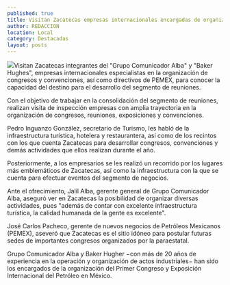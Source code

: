 ```yaml
---
published: true
title: Visitan Zacatecas empresas internacionales encargadas de organizar congresos y convenciones
author: REDACCION
location: Local
category: Destacadas
layout: posts
---
```


![](http://i.imgur.com/2iPR1LYm.jpg)Visitan Zacatecas integrantes del "Grupo Comunicador Alba" y "Baker Hughes", empresas internacionales especialistas en la organización de congresos y convenciones, así como directivos de PEMEX, para conocer la capacidad del destino para el desarrollo del segmento de reuniones.
 
Con el objetivo de trabajar en la consolidación del segmento de reuniones, realizan visita de inspección empresas con amplia trayectoria en la organización de congresos, reuniones, exposiciones y convenciones.
 
Pedro Inguanzo González, secretario de Turismo, les habló de la infraestructura turística, hotelera y restaurantera, así como de los recintos con los que cuenta Zacatecas para desarrollar congresos, convenciones y demás actividades que ellos realizan durante el año.
 
Posteriormente, a los empresarios se les realizó un recorrido por los lugares más emblemáticos de Zacatecas, así como la infraestructura con la que se cuenta para efectuar eventos del segmento de negocios.
 
Ante el ofrecimiento, Jalil Alba, gerente general de Grupo Comunicador Alba, aseguró ver en Zacatecas la posibilidad de organizar diversas actividades, pues "además de contar con excelente infraestructura turística, la calidad humanada de la gente es excelente".
 
José Carlos Pacheco, gerente de nuevos negocios de Petróleos Mexicanos (PEMEX), aseveró que Zacatecas es el sitio idóneo para postular futuras sedes de importantes congresos organizados por la paraestatal.
 
Grupo Comunicador Alba y Baker Hugher  −con más de 20 años de experiencia en la operación y organización de actos industriales− han sido los encargados de la organización del Primer Congreso y Exposición Internacional del Petróleo en México.
